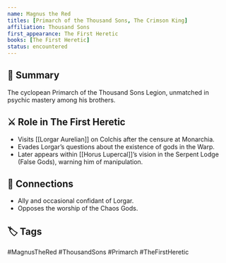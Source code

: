 ```yaml
---
name: Magnus the Red
titles: [Primarch of the Thousand Sons, The Crimson King]
affiliation: Thousand Sons
first_appearance: The First Heretic
books: [The First Heretic]
status: encountered
---
```


## 🧠 Summary
The cyclopean Primarch of the Thousand Sons Legion, unmatched in psychic mastery among his brothers.

## ⚔️ Role in The First Heretic
- Visits [[Lorgar Aurelian]] on Colchis after the censure at Monarchia.
- Evades Lorgar’s questions about the existence of gods in the Warp.
- Later appears within [[Horus Lupercal]]’s vision in the Serpent Lodge (False Gods), warning him of manipulation.

## 🔗 Connections
- Ally and occasional confidant of Lorgar.
- Opposes the worship of the Chaos Gods.

## 🏷︎ Tags
#MagnusTheRed #ThousandSons #Primarch #TheFirstHeretic
